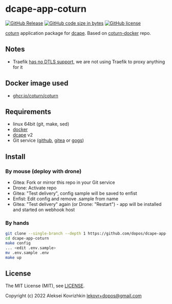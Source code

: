 # dcape-app-coturn

[![GitHub Release][1]][2] [![GitHub code size in bytes][3]]() [![GitHub license][4]][5]

[1]: https://img.shields.io/github/release/dopos/dcape-app-coturn.svg
[2]: https://github.com/dopos/dcape-app-coturn/releases
[3]: https://img.shields.io/github/languages/code-size/dopos/dcape-app-coturn.svg
[4]: https://img.shields.io/github/license/dopos/dcape-app-coturn.svg
[5]: LICENSE

[coturn](https://github.com/coturn/coturn) application package for [dcape](https://github.com/dopos/dcape).
Based on [coturn-docker](https://github.com/m1rkwood/coturn-docker) repo.

## Notes

* Traefik [has no DTLS support](https://github.com/traefik/traefik/issues/6642), we are not using Traefik to proxy anything for it

## Docker image used

* [ghcr.io/coturn/coturn](https://github.com/coturn/coturn/pkgs/container/coturn)

## Requirements

* linux 64bit (git, make, sed)
* [docker](http://docker.io)
* [dcape](https://github.com/dopos/dcape) v2
* Git service ([github](https://github.com), [gitea](https://gitea.io) or [gogs](https://gogs.io))

## Install

### By mouse (deploy with drone)

* Gitea: Fork or mirror this repo in your Git service
* Drone: Activate repo
* Gitea: "Test delivery", config sample will be saved to enfist
* Enfist: Edit config and remove .sample from name
* Gitea: "Test delivery" again (or Drone: "Restart") - app will be installed and started on webhook host

### By hands

```bash
git clone --single-branch --depth 1 https://github.com/dopos/dcape-app-coturn.git
cd dcape-app-coturn
make config
... <edit .env.sample>
mv .env.sample .env
make up
```

## License

The MIT License (MIT), see [LICENSE](LICENSE).

Copyright (c) 2022 Aleksei Kovrizhkin <lekovr+dopos@gmail.com>
